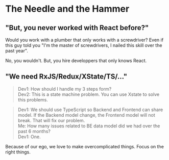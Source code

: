 # The Needle and the Hammer

## "But, you never worked with React before?"

Would you work with a plumber that only works with a screwdriver? Even if this guy told you "I'm the
master of screwdrivers, I nailed this skill over the past year".

No, you wouldn't. But, you hire developpers that only knows React.

## "We need RxJS/Redux/XState/TS/..."

> Dev1: How should I handle my 3 steps form?  
> Dev2: This is a state machine problem. You can use Xstate to solve this problems.

> Dev1: We should use TypeScript so Backend and Frontend can share model. If the Backend model
> change, the Frontend model will not break. That will fix our problem.  
> Me: How many issues related to BE data model did we had over the past 6 months?  
> Dev1: One.

Because of our ego, we love to make overcomplicated things. Focus on the right things.
